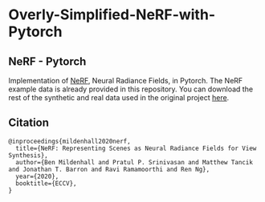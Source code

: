 # Overly-Simplified-NeRF-with-Pytorch

## NeRF - Pytorch

Implementation of <a href="https://github.com/bmild/nerf/">NeRF</a>, Neural Radiance Fields, in Pytorch.
The NeRF example data is already provided in this repository. You can download the rest of the synthetic and real data used in the original project [here](https://drive.google.com/drive/folders/128yBriW1IG_3NJ5Rp7APSTZsJqdJdfc1).

## Citation

```
@inproceedings{mildenhall2020nerf,
  title={NeRF: Representing Scenes as Neural Radiance Fields for View Synthesis},
  author={Ben Mildenhall and Pratul P. Srinivasan and Matthew Tancik and Jonathan T. Barron and Ravi Ramamoorthi and Ren Ng},
  year={2020},
  booktitle={ECCV},
}
```
